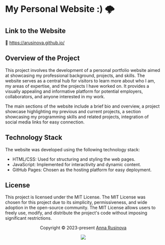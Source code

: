 # My Personal Website :) 🌩

## Link to the Website
🌿  https://arusinova.github.io/


## Overview of the Project
This project involves the development of a personal portfolio website aimed at showcasing my professional background, projects, and skills. The website serves as a central hub for visitors to learn more about who I am, my areas of expertise, and the projects I have worked on. It provides a visually appealing and informative platform for potential employers, collaborators, and anyone interested in my work.

The main sections of the website include a brief bio and overview, a project showcase highlighting my previous and current projects, a section showcasing my programming skills and related projects, integration of social media links for easy connection.


## Technology Stack
The website was developed using the following technology stack:
- HTML/CSS: Used for structuring and styling the web pages.
- JavaScript: Implemented for interactivity and dynamic content.
- GitHub Pages: Chosen as the hosting platform for easy deployment.


## License
This project is licensed under the MIT License. The MIT License was chosen for this project due to its simplicity, permissiveness, and wide adoption in the open-source community. The MIT License allows users to freely use, modify, and distribute the project's code without imposing significant restrictions.

<p align="center">Copyright &copy; 2023-present <a href="https://github.com/arusinova" target="_blank">Anna Rusinova</a>
<p align="center"><a href="https://github.com/arusinova/arusinova.github.io/blob/master/LICENSE"><img src="https://img.shields.io/static/v1.svg?style=for-the-badge&label=License&message=MIT&logoColor=d9e0ee&colorA=363a4f&colorB=b7bdf8"/></a></p>
